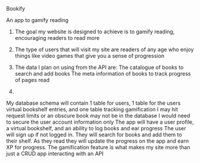 Bookify

An app to gamify reading

1.  The goal my website is designed to achieve is to gamify reading, encouraging readers to read more

2. The type of users that will visit my site are readers of any age who enjoy things like video games that give you a sense of progression

3. The data I plan on using from the API are:
The catalogue of books to search and add books
The meta information of books to track progress of pages read

4.
My database schema will contain 1 table for users, 1 table for the users virtual bookshelf entries, and one table tracking gamification
I may hit request limits or an obscure book may not be in the database
I would need to secure the user account information only
The app will have a user profile, a virtual bookshelf, and an ability to log books and ear progress
The user will sign up if not logged in. They will search for books and add them to their shelf. As they read they will update the progress on the app and earn XP for progress.
The gamification feature is what makes my site more than just a CRUD app interacting with an API

